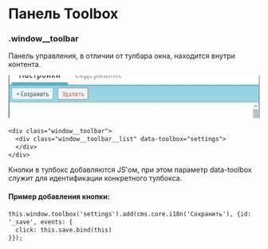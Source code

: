 # Панель Toolbox

### .window\_\_toolbar

Панель управления, в отличии от  тулбара окна, находится внутри контента.

![](/assets/тулбокс.jpg)

```
<div class="window__toolbar">
  <div class="window__toolbar__list" data-toolbox="settings">
  </div>
</div>
```

Кнопки в тулбокс добавляются JS'ом,  при этом параметр data-toolbox служит для идентификации конкретного тулбокса.

#### Пример добавления кнопки:

```
this.window.toolbox('settings').add(cms.core.i18n('Сохранить'), {id: '_save', events: {
  click: this.save.bind(this)
}});
```



